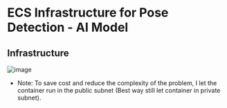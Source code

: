 # ECS Infrastructure for Pose Detection - AI Model

## Infrastructure

![image](https://github.com/falco2202/ecs_infrastructure/assets/82159331/dee33e92-468c-45cf-a0ac-a4d437e71307)

- Note: To save cost and reduce the complexity of the problem, I let the container run in the public subnet (Best way still let container in private subnet).
